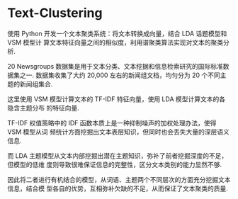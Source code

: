# Text-Clustering
使用 Python 开发一个文本聚类系统：将文本转换成向量，结合 LDA 话题模型和 VSM 模型计 算文本特征向量之间的相似度，利用谱聚类算法实现对文本的聚类分析.

20 Newsgroups 数据集是用于文本分类、文本挖据和信息检索研究的国际标准数据集之一. 数据集收集了大约 20,000 左右的新闻组文档，均匀分为 20 个不同主题的新闻组集合. 

这里使用 VSM 模型计算文本的 TF-IDF 特征向量，使用 LDA 模型计算文本的各隐含主题分布
的特征向量.

TF-IDF 权值策略中的 IDF 函数本质上是一种抑制噪声的加权处理办法，使得 VSM 模型从词
频统计方面挖掘出文本表层知识，但同时也会丢失大量的深层语义信息.

而 LDA 主题模型从文本内部挖掘出潜在主题知识，弥补了前者挖掘深度的不足，但模型的低维
度则导致很难保证信息的完整性，区分文本类别的能力显然不够.

因此将二者进行有机结合的模型，从词语、主题两个不同层次的方面充分挖掘文本信息，结合模
型各自的优势，互相弥补欠缺的不足，从而保证了文本聚类的质量.
